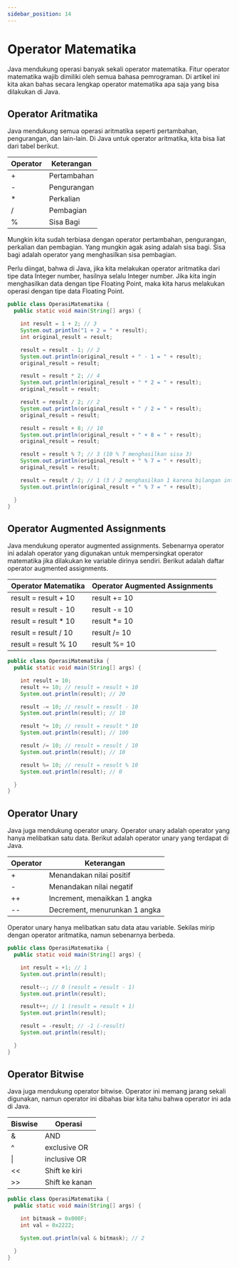 ```yaml
---
sidebar_position: 14
---
```


# Operator Matematika

Java mendukung operasi banyak sekali operator matematika. Fitur operator matematika wajib dimiliki oleh semua bahasa pemrograman. Di artikel ini kita akan bahas secara lengkap operator matematika apa saja yang bisa dilakukan di Java.

## Operator Aritmatika 

Java mendukung semua operasi aritmatika seperti pertambahan, pengurangan, dan lain-lain. Di Java untuk operator aritmatika, kita bisa liat dari tabel berikut.

| Operator | Keterangan  |
|----------|-------------|
| +        | Pertambahan |
| -        | Pengurangan |
| *        | Perkalian   |
| /        | Pembagian   |
| %        | Sisa Bagi   |

Mungkin kita sudah terbiasa dengan operator pertambahan, pengurangan, perkalian dan pembagian. Yang mungkin agak asing adalah sisa bagi. Sisa bagi adalah operator yang menghasilkan sisa pembagian.

Perlu diingat, bahwa di Java, jika kita melakukan operator aritmatika dari tipe data Integer number, hasilnya selalu Integer number. Jika kita ingin menghasilkan data dengan tipe Floating Point, maka kita harus melakukan operasi dengan tipe data Floating Point.

```java title="OperasiMatematika.java"
public class OperasiMatematika {
  public static void main(String[] args) {

    int result = 1 + 2; // 3
    System.out.println("1 + 2 = " + result);
    int original_result = result;

    result = result - 1; // 2
    System.out.println(original_result + " - 1 = " + result);
    original_result = result;

    result = result * 2; // 4
    System.out.println(original_result + " * 2 = " + result);
    original_result = result;

    result = result / 2; // 2
    System.out.println(original_result + " / 2 = " + result);
    original_result = result;

    result = result + 8; // 10
    System.out.println(original_result + " + 8 = " + result);
    original_result = result;

    result = result % 7; // 3 (10 % 7 menghasilkan sisa 3)
    System.out.println(original_result + " % 7 = " + result);
    original_result = result;

    result = result / 2; // 1 (3 / 2 menghasilkan 1 karena bilangan integer)
    System.out.println(original_result + " % 7 = " + result);

  }
}
```

## Operator Augmented Assignments

Java mendukung operator augmented assignments. Sebenarnya operator ini adalah operator yang digunakan untuk mempersingkat operator matematika jika dilakukan ke variable dirinya sendiri. Berikut adalah daftar operator augmented assignments.

| Operator Matematika  | Operator Augmented Assignments |
|----------------------|--------------------------------|
| result = result + 10 | result += 10                   |
| result = result - 10 | result -= 10                   |
| result = result * 10 | result *= 10                   |
| result = result / 10 | result /= 10                   |
| result = result % 10 | result %= 10                   |

```java title="OperasiMatematika.java"
public class OperasiMatematika {
  public static void main(String[] args) {

    int result = 10;
    result += 10; // result = result + 10
    System.out.println(result); // 20

    result -= 10; // result = result - 10
    System.out.println(result); // 10

    result *= 10; // result = result * 10
    System.out.println(result); // 100

    result /= 10; // result = result / 10
    System.out.println(result); // 10

    result %= 10; // result = result % 10
    System.out.println(result); // 0

  }
}
```

## Operator Unary

Java juga mendukung operator unary. Operator unary adalah operator yang hanya melibatkan satu data. Berikut adalah operator unary yang terdapat di Java.

| Operator | Keterangan                    |
|----------|-------------------------------|
| +        | Menandakan nilai positif      |
| -        | Menandakan nilai negatif      |
| ++       | Increment, menaikkan 1 angka  |
| --       | Decrement, menurunkan 1 angka |

Operator unary hanya melibatkan satu data atau variable. Sekilas mirip dengan operator aritmatika, namun sebenarnya berbeda.

```java title="OperasiMatematika.java"
public class OperasiMatematika {
  public static void main(String[] args) {

    int result = +1; // 1
    System.out.println(result);

    result--; // 0 (result = result - 1)
    System.out.println(result);

    result++; // 1 (result = result + 1)
    System.out.println(result);

    result = -result; // -1 (-result)
    System.out.println(result);

  }
}
```

## Operator Bitwise

Java juga mendukung operator bitwise. Operator ini memang jarang sekali digunakan, namun operator ini dibahas biar kita tahu bahwa operator ini ada di Java.

| Biswise | Operasi        |
|---------|----------------|
| &       | AND            |
| ^       | exclusive OR   |
| \|      | inclusive OR   |
| <<      | Shift ke kiri  |
| >>      | Shift ke kanan |

```java title="OperasiMatematika.java"
public class OperasiMatematika {
  public static void main(String[] args) {

    int bitmask = 0x000F;
    int val = 0x2222;

    System.out.println(val & bitmask); // 2

  }
}
```
